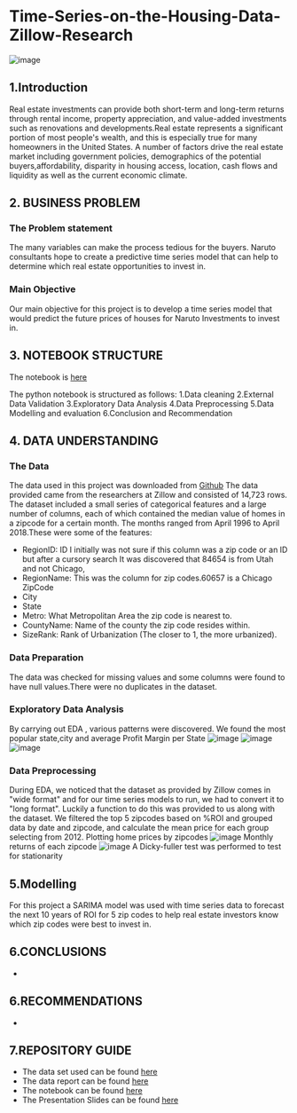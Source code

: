 # Time-Series-on-the-Housing-Data-Zillow-Research
![image](https://user-images.githubusercontent.com/116062465/225590605-98f8e9bc-83dd-41c5-9590-bdba7f2e9056.png)

## 1.Introduction
Real estate investments can provide both short-term and long-term returns through rental income, property appreciation, and value-added investments such as renovations and developments.Real estate represents a significant portion of most people's wealth, and this is especially true for many homeowners in the United States. A number of factors drive the real estate market including government policies, demographics of the potential buyers,affordability, disparity in housing access, location, cash flows and liquidity as well as the current economic climate. 

## 2. BUSINESS PROBLEM
### The Problem statement
The many variables can make the process tedious for the buyers. Naruto consultants hope to create a predictive time series model that can help to determine which real estate opportunities to invest in.
### Main Objective
Our main objective for this project is to develop a time series model that would predict the future prices of houses for Naruto Investments to invest in.

## 3. NOTEBOOK STRUCTURE  
The notebook is [here](https://github.com/nkevin90/Time-Series-on-the-Housing-Data-Zillow-Research/blob/main/index.ipynb)  

The python notebook is structured as follows:
1.Data cleaning
2.External Data Validation
3.Exploratory Data Analysis
4.Data Preprocessing
5.Data Modelling and evaluation
6.Conclusion and Recommendation

## 4. DATA UNDERSTANDING
### The Data
The data used in this project was downloaded from [Github](https://github.com/learn-co-curriculum/dsc-phase-4-choosing-a-dataset/tree/main/time-series) 
The data provided came from the researchers at Zillow and consisted of 14,723 rows. The dataset included a small series of categorical features and a large number of columns, each of which contained the median value of homes in a zipcode for a certain month. The months ranged from April 1996 to April 2018.These were some of the features:
- RegionID: ID
I initially was not sure if this column was a zip code or an ID but after a cursory search It was discovered that 84654 is from Utah and not Chicago, 
- RegionName: This was the column for zip codes.60657 is a Chicago ZipCode
- City
- State
- Metro: What Metropolitan Area the zip code is nearest to.
- CountyName: Name of the county the zip code resides within.
- SizeRank: Rank of Urbanization (The closer to 1, the more urbanized).


### Data Preparation
The data was checked for missing values and some columns were found to have null values.There were no duplicates in the dataset.

### Exploratory Data Analysis
By carrying out EDA , various patterns were discovered.
We found the most popular state,city and average Profit Margin per State
![image](![image](https://user-images.githubusercontent.com/116062465/225603513-3a79eb45-74d3-447d-910e-832ee93c1a99.png))
![image](https://user-images.githubusercontent.com/116062465/225603647-bb7fc5e5-77eb-4349-928c-67602a4b785a.png)  
![image](https://user-images.githubusercontent.com/116062465/225604010-05e11d35-7a1d-49af-8d32-efabc52e1966.png)


### Data Preprocessing
During EDA, we noticed that the dataset as provided by Zillow comes in "wide format" and for our time series models to run, we had to convert it to "long format". Luckily a function to do this was provided to us along with the dataset. We filtered the top 5 zipcodes based on %ROI and grouped data by date and zipcode, and calculate the mean price for each group selecting from 2012.
Plotting home prices by zipcodes
![image](https://user-images.githubusercontent.com/116062465/225606702-55f4ebe6-151f-4af6-9e9e-d91544a888cd.png)
Monthly returns of each zipcode
![image](https://user-images.githubusercontent.com/116062465/225606904-d54a3737-3e5a-4c86-8026-b8f54017c1ec.png)
A Dicky-fuller test was performed to test for stationarity

## 5.Modelling
For this project  a SARIMA model was used  with time series data to forecast the next 10 years of ROI for 5 zip codes to help real estate investors know which zip codes were best to invest in.




## 6.CONCLUSIONS 

- 
## 6.RECOMMENDATIONS
-

## 7.REPOSITORY GUIDE
- The data set used can be found [here](https://github.com/Wachira-2030/used-car-price-prediction/blob/main/Car%20details%20v3.csv)
- The data report can be found [here](https://docs.google.com/document/d/1B9I0-xRG8lxLWqaBFGVek-dTkqbagRHvYpjNrPdN8tU/edit#heading=h.k2dex7ijg0)
- The notebook can be found [here](https://github.com/Wachira-2030/used-car-price-prediction/blob/main/index.ipynb)
- The Presentation Slides can be found [here](https://www.canva.com/design/DAFXiNjCN-o/oBZXk_wvi-jTLk2v5q-sKw/view?utm_content=DAFXiNjCN-o&utm_campaign=designshare&utm_medium=link&utm_source=publishsharelink)
